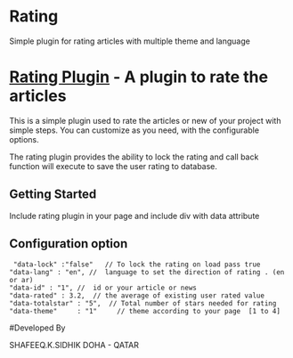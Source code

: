 Rating
======

Simple plugin for rating articles with multiple theme and language

[Rating Plugin](https://github.com/shafeeqq/rating) - A plugin to rate the articles
================================

This is a simple plugin used to rate the articles or new of your project with simple steps. You can customize as you need, with the configurable options.

The rating plugin provides the ability to lock the rating and call back function will execute to save the user rating to database.

## Getting Started

Include rating plugin in your page and include div with data attribute


## Configuration option


     "data-lock" :"false"   // To lock the rating on load pass true
    "data-lang" : "en", //  language to set the direction of rating . (en or ar)
    "data-id" : "1", //  id or your article or news
    "data-rated" : 3.2,  // the average of existing user rated value 
    "data-totalstar" : "5",  // Total number of stars needed for rating
    "data-theme"     : "1"     // theme according to your page  [1 to 4]

#Developed By

SHAFEEQ.K.SIDHIK
DOHA - QATAR
